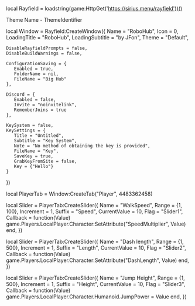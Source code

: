 local Rayfield = loadstring(game:HttpGet('https://sirius.menu/rayfield'))()

Theme Name - ThemeIdentifier

local Window = Rayfield:CreateWindow({
    Name = "RoboHub",
    Icon = 0,
    LoadingTitle = "RoboHub",
    LoadingSubtitle = "by JFon",
    Theme = "Default",
 
    DisableRayfieldPrompts = false,
    DisableBuildWarnings = false,
 
    ConfigurationSaving = {
       Enabled = true,
       FolderName = nil,
       FileName = "Big Hub"
    },
 
    Discord = {
       Enabled = false,
       Invite = "noinvitelink",
       RememberJoins = true
    },
 
    KeySystem = false,
    KeySettings = {
       Title = "Untitled",
       Subtitle = "Key System",
       Note = "No method of obtaining the key is provided",
       FileName = "Key",
       SaveKey = true,
       GrabKeyFromSite = false,
       Key = {"Hello"}
    }
 })

 local PlayerTab = Window:CreateTab("Player", 4483362458)

 local Slider = PlayerTab:CreateSlider({
    Name = "WalkSpeed",
    Range = {1, 100},
    Increment = 1,
    Suffix = "Speed",
    CurrentValue = 10,
    Flag = "Slider1",
    Callback = function(Value)
     game.Players.LocalPlayer.Character:SetAttribute("SpeedMultiplier", Value)
    end,
 })

 local Slider = PlayerTab:CreateSlider({
    Name = "Dash length",
    Range = {1, 500},
    Increment = 1,
    Suffix = "Length",
    CurrentValue = 10,
    Flag = "Slider2",
    Callback = function(Value)
     game.Players.LocalPlayer.Character:SetAttribute("DashLength", Value)
    end,
 })

 local Slider = PlayerTab:CreateSlider({
    Name = "Jump Height",
    Range = {1, 500},
    Increment = 1,
    Suffix = "Height",
    CurrentValue = 10,
    Flag = "Slider3",
    Callback = function(Value)
     game.Players.LocalPlayer.Character.Humanoid.JumpPower = Value
    end,
 })
